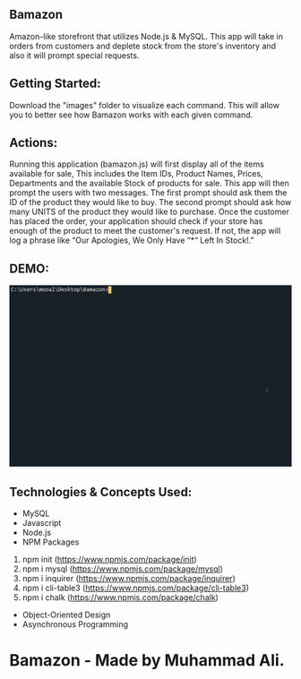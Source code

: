 ## Bamazon
Amazon-like storefront that utilizes Node.js & MySQL. This app will take in orders from customers and deplete stock from the store's inventory and also it will prompt special requests.


## Getting Started:
Download the "images" folder to visualize each command.
This will allow you to better see how Bamazon works with each given command.


## Actions:
Running this application (bamazon.js) will first display all of the items available for sale, This includes the Item IDs, Product Names, Prices, Departments and the available Stock of products for sale.
This app will then prompt the users with two messages.
The first prompt should ask them the ID of the product they would like to buy.
The second prompt should ask how many UNITS of the product they would like to purchase.
Once the customer has placed the order, your application should check if your store has enough of the product to meet the customer's request. If not, the app will log a phrase like “Our Apologies, We Only Have “*“ Left In Stock!.”


## DEMO:
![Screen shot](images/demo.gif)


## Technologies & Concepts Used:

* MySQL
* Javascript
* Node.js
* NPM Packages
1. npm init (https://www.npmjs.com/package/init)
2. npm i mysql (https://www.npmjs.com/package/mysql)
3. npm i inquirer (https://www.npmjs.com/package/inquirer)
4. npm i cli-table3 (https://www.npmjs.com/package/cli-table3)
5. npm i chalk (https://www.npmjs.com/package/chalk)
* Object-Oriented Design
* Asynchronous Programming


# Bamazon - Made by Muhammad Ali.